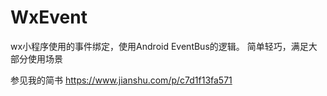 # WxEvent

wx小程序使用的事件绑定，使用Android EventBus的逻辑。
简单轻巧，满足大部分使用场景

参见我的简书
https://www.jianshu.com/p/c7d1f13fa571

